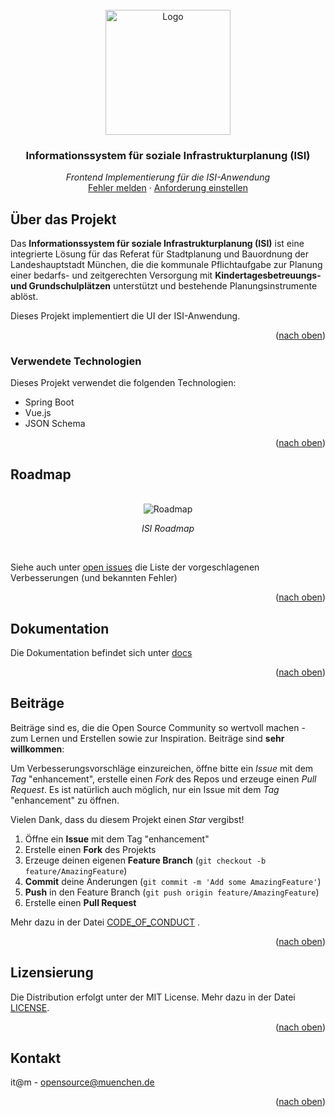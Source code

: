<div id="top"></div>

<!-- PROJECT SHIELDS -->

<!-- END OF PROJECT SHIELDS -->

<!-- PROJECT LOGO -->
<br />
<div align="center">
  <a href="#">
    <img src="/images/logo.png" alt="Logo" height="200">
  </a>

<h3 align="center">Informationssystem für soziale Infrastrukturplanung (ISI)</i></h3>

  <p align="center">
    <i>Frontend Implementierung für die ISI-Anwendung</i>
        <br /><a href="https://github.com/it-at-m/isi-frontend/issues">Fehler melden</a>
    ·
    <a href="https://github.com/it-at-m/isi-frontend/issues">Anforderung einstellen</a>
  </p>
</div>

<!-- ABOUT THE PROJECT -->

## Über das Projekt

Das **Informationssystem für soziale Infrastrukturplanung (ISI)** ist eine integrierte Lösung
für das Referat für Stadtplanung und Bauordnung der Landeshauptstadt München, die die
kommunale Pflichtaufgabe zur Planung einer bedarfs- und zeitgerechten Versorgung mit
**Kindertagesbetreuungs- und Grundschulplätzen** unterstützt und bestehende Planungsinstrumente ablöst.

Dieses Projekt implementiert die UI der ISI-Anwendung.

<p align="right">(<a href="#top">nach oben</a>)</p>

### Verwendete Technologien

Dieses Projekt verwendet die folgenden Technologien:

-   Spring Boot
-   Vue.js
-   JSON Schema

<p align="right">(<a href="#top">nach oben</a>)</p>

<!-- ROADMAP -->

## Roadmap

<br />
<div align="center">
    <img src="/images/roadmap.png" alt="Roadmap">

  <p align="center">
    <i>ISI Roadmap</i>
  </p>
  <br/>
</div>

Siehe auch unter [open issues](https://github.com/it-at-m/isi-frontend/issues) die Liste der vorgeschlagenen Verbesserungen (und bekannten Fehler)

<p align="right">(<a href="#top">nach oben</a>)</p>

<!--
## Set up

*how can i start and fly this project*
*tbd*

<p align="right">(<a href="#top">nach oben</a>)</p>
-->

## Dokumentation

<!--*what insights do you have to tell*-->

Die Dokumentation befindet sich unter <a href="https://github.com/it-at-m/isi-frontend/tree/dev/docs">docs</a>

<p align="right">(<a href="#top">nach oben</a>)</p>

<!-- CONTRIBUTING -->

## Beiträge

Beiträge sind es, die die Open Source Community so wertvoll machen - zum Lernen und Erstellen sowie zur Inspiration.
Beiträge sind **sehr willkommen**:

Um Verbesserungsvorschläge einzureichen, öffne bitte ein _Issue_ mit dem _Tag_ "enhancement", erstelle einen _Fork_ des Repos und
erzeuge einen _Pull Request_. Es ist natürlich auch möglich, nur ein Issue mit dem _Tag_ "enhancement" zu öffnen.

Vielen Dank, dass du diesem Projekt einen _Star_ vergibst!

1. Öffne ein **Issue** mit dem Tag "enhancement"
2. Erstelle einen **Fork** des Projekts
3. Erzeuge deinen eigenen **Feature Branch** (`git checkout -b feature/AmazingFeature`)
4. **Commit** deine Änderungen (`git commit -m 'Add some AmazingFeature'`)
5. **Push** in den Feature Branch (`git push origin feature/AmazingFeature`)
6. Erstelle einen **Pull Request**

Mehr dazu in der Datei [CODE_OF_CONDUCT](/CODE_OF_CONDUCT.md) .

<p align="right">(<a href="#top">nach oben</a>)</p>

<!-- LICENSE -->

## Lizensierung

Die Distribution erfolgt unter der MIT License. Mehr dazu in der Datei [LICENSE](/LICENSE).

<p align="right">(<a href="#top">nach oben</a>)</p>

<!-- CONTACT -->

## Kontakt

it@m - opensource@muenchen.de

<p align="right">(<a href="#top">nach oben</a>)</p>

<!-- MARKDOWN LINKS & IMAGES -->
<!-- https://www.markdownguide.org/basic-syntax/#reference-style-links -->
